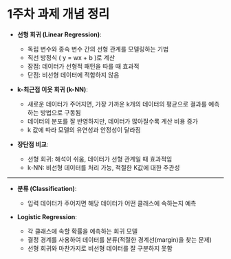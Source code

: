# 1주차 과제 개념 정리

- **선형 회귀 (Linear Regression)**:

  - 독립 변수와 종속 변수 간의 선형 관계를 모델링하는 기법
  - 직선 방정식 \( y = wx + b \)로 계산
  - 잠점: 데이터가 선형적 패턴을 따를 때 효과적
  - 단점: 비선형 데이터에 적합하지 않음

- **k-최근접 이웃 회귀 (k-NN)**:

  - 새로운 데이터가 주어지면, 가장 가까운 k개의 데이터의 평균으로 결과를 예측하는 방법으로 구동됨
  - 데이터의 분포를 잘 반영하지만, 데이터가 많아질수록 계산 비용 증가
  - k 값에 따라 모델의 유연성과 안정성이 달라짐

- **장단점 비교**:
  - 선형 회귀: 해석이 쉬움, 데이터가 선형 관계일 때 효과적임
  - k-NN: 비선형 데이터를 처리 가능, 적절한 K값에 대한 주관성

---

- **분류 (Classification)**:

  - 입력 데이터가 주어지면 해당 데이터가 어떤 클래스에 속하는지 예측

- **Logistic Regression**:
  - 각 클래스에 속할 확률을 예측하는 회귀 모델
  - 결정 경계를 사용하여 데이터를 분류(적절한 경계선(margin)을 찾는 문제)
  - 선형 회귀와 마찬가지로 비선형 데이터를 잘 구분하지 못함
